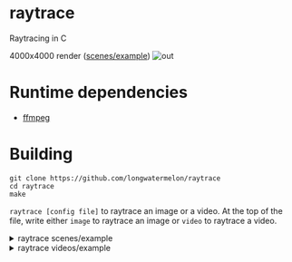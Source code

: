 # raytrace
Raytracing in C

4000x4000 render ([scenes/example](https://github.com/longwatermelon/raytrace/blob/master/scenes/example))
![out](https://user-images.githubusercontent.com/73869536/161472071-2e7adc69-382c-4e79-a805-0c0f3f9fb463.png)

# Runtime dependencies
* [ffmpeg](https://ffmpeg.org/)

# Building
```
git clone https://github.com/longwatermelon/raytrace
cd raytrace
make
```

`raytrace [config file]` to raytrace an image or a video. At the top of the file, write either `image` to raytrace an image or `video` to raytrace a video.

<details>
  <summary>raytrace scenes/example</summary>
  
  ![0](https://user-images.githubusercontent.com/73869536/161469414-7f5bf90e-14ff-4511-8278-a62637603663.png)
  </details>

<details>
  <summary>raytrace videos/example</summary>

  https://user-images.githubusercontent.com/73869536/161469337-59b1b403-961d-43e5-a5bd-f1fd11295f46.mp4
  </details>
